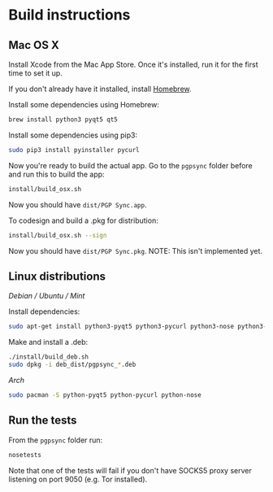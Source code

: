 # Build instructions

## Mac OS X

Install Xcode from the Mac App Store. Once it's installed, run it for the first time to set it up.

If you don't already have it installed, install [Homebrew](http://brew.sh/).

Install some dependencies using Homebrew:

```sh
brew install python3 pyqt5 qt5
```

Install some dependencies using pip3:

```sh
sudo pip3 install pyinstaller pycurl
```

Now you're ready to build the actual app. Go to the `pgpsync` folder before and run this to build the app:

```sh
install/build_osx.sh
```

Now you should have `dist/PGP Sync.app`.

To codesign and build a .pkg for distribution:

```sh
install/build_osx.sh --sign
```

Now you should have `dist/PGP Sync.pkg`. NOTE: This isn't implemented yet.

## Linux distributions

*Debian / Ubuntu / Mint*

Install dependencies:

```sh
sudo apt-get install python3-pyqt5 python3-pycurl python3-nose python3-stdeb gnupg2
```

Make and install a .deb:

```sh
./install/build_deb.sh
sudo dpkg -i deb_dist/pgpsync_*.deb
```

*Arch*

```sh
sudo pacman -S python-pyqt5 python-pycurl python-nose
```

## Run the tests

From the `pgpsync` folder run:

```sh
nosetests
```

Note that one of the tests will fail if you don't have SOCKS5 proxy server listening on port 9050 (e.g. Tor installed).
